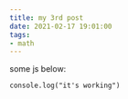 ```yaml
---
title: my 3rd post
date: 2021-02-17 19:01:00
tags:
- math
---
```


some js below:
```
console.log("it's working")
```
